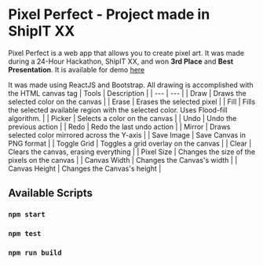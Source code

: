 # Pixel Perfect - Project made in ShipIT XX

Pixel Perfect is a web app that allows you to create pixel art. It was made during a 24-Hour Hackathon, ShipIT XX, and won **3rd Place** and **Best Presentation**. It is available for demo [here](https://tristantyler.github.io/PixelPerfect/)

It was made using ReactJS and Bootstrap. All drawing is accomplished with the HTML canvas tag
| Tools | Description |
| --- | --- |
| Draw | Draws the selected color on the canvas |
| Erase | Erases the selected pixel |
| Fill | Fills the selected available region with the selected color. Uses Flood-fill algorithm. |
| Picker | Selects a color on the canvas |
| Undo | Undo the previous action |
| Redo | Redo the last undo action |
| Mirror | Draws selected color mirrored across the Y-axis |
| Save Image | Save Canvas in PNG format |
| Toggle Grid | Toggles a grid overlay on the canvas |
| Clear | Clears the canvas, erasing everything |
| Pixel Size | Changes the size of the pixels on the canvas |
| Canvas Width | Changes the Canvas's width |
| Canvas Height | Changes the Canvas's height |

## Available Scripts

### `npm start`

### `npm test`

### `npm run build`
